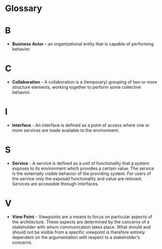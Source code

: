# Glossary

# B

* **Business Actor** – an organizational entity that is capable of performing behavior.

# C

* **Collaboration** - A collaboration is a (temporary) grouping of two or more structure elements, working together to perform some collective behavior.

# I

* **Interface** - An interface is defined as a point of access where one or more services are made available to the environment.

# S

* **Service** - A service is defined as a unit of functionality that a system exposes to its environment which provides a certain value. The service is the externally visible behavior of the providing system. For users of the service only the exposed functionality and value are relevant. Services are accessible through interfaces.

# V

* **View Point** - Viewpoints are a means to focus on particular aspects of the architecture. These aspects are determined by the concerns of a stakeholder with whom communication takes place. What should and should not be visible from a specific viewpoint is therefore entirely dependent on the argumentation with respect to a stakeholder’s concerns.